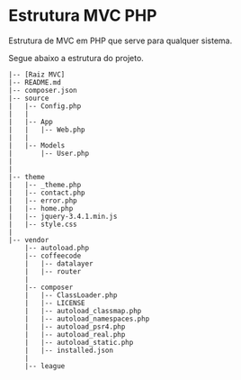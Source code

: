 # Estrutura MVC PHP

Estrutura de MVC em PHP que serve para qualquer sistema.


Segue abaixo a estrutura do projeto.

    |-- [Raiz MVC]
    |-- README.md    
    |-- composer.json
    |-- source
    |   |-- Config.php
    |   |
    |   |-- App
    |   |   |-- Web.php
    |   |  
    |   |-- Models
    |       |-- User.php
    |
    |
    |-- theme
    |   |-- _theme.php
    |   |-- contact.php
    |   |-- error.php
    |   |-- home.php
    |   |-- jquery-3.4.1.min.js
    |   |-- style.css
    |
    |-- vendor
        |-- autoload.php
        |-- coffeecode
        |   |-- datalayer
        |   |-- router
        |
        |-- composer
        |   |-- ClassLoader.php
        |   |-- LICENSE
        |   |-- autoload_classmap.php
        |   |-- autoload_namespaces.php
        |   |-- autoload_psr4.php
        |   |-- autoload_real.php
        |   |-- autoload_static.php
        |   |-- installed.json
        |
        |-- league
